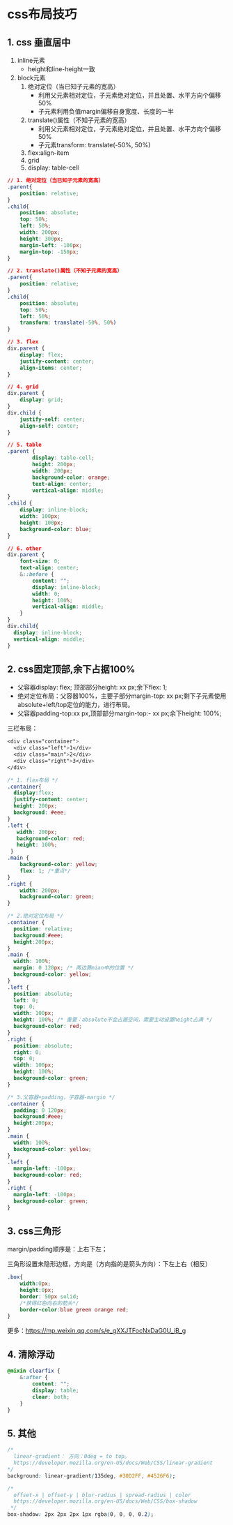 # css布局技巧

## 1. css 垂直居中

1. inline元素
    * height和line-height一致
1. block元素
    1. 绝对定位（当已知子元素的宽高）
        * 利用父元素相对定位，子元素绝对定位，并且处置、水平方向个偏移50%
        * 子元素利用负值margin偏移自身宽度、长度的一半
    2. translate()属性（不知子元素的宽高）
        * 利用父元素相对定位，子元素绝对定位，并且处置、水平方向个偏移50%
        * 子元素transform: translate(-50%, 50%)
    3. flex:align-item
    4. grid
    5. display: table-cell

``` css
// 1. 绝对定位（当已知子元素的宽高）
.parent{
    position: relative;
}
.child{
    position: absolute;
    top: 50%;
    left: 50%;
    width: 200px;
    height: 300px;
    margin-left: -100px;
    margin-top: -150px;
}

// 2. translate()属性（不知子元素的宽高）
.parent{
    position: relative;
}
.child{
    position: absolute;
    top: 50%;
    left: 50%;
    transform: translate(-50%, 50%)
}

// 3. flex
div.parent {
    display: flex;
    justify-content: center;
    align-items: center;
}

// 4. grid
div.parent {
    display: grid;
}
div.child {
    justify-self: center;
    align-self: center;
}

// 5. table
.parent {
        display: table-cell;
        height: 200px;
        width: 200px;
        background-color: orange;
        text-align: center;
        vertical-align: middle;
}
.child {
    display: inline-block;
    width: 100px;
    height: 100px;
    background-color: blue;
}

// 6. other
div.parent {
    font-size: 0;
    text-align: center;
    &::before {
        content: "";
        display: inline-block;
        width: 0;
        height: 100%;
        vertical-align: middle;
    }
}
div.child{
  display: inline-block;
  vertical-align: middle;
}
```

## 2. css固定顶部,余下占据100%

* 父容器display: flex; 顶部部分height: xx px;余下flex: 1;
* 绝对定位布局：父容器100%，主要子部分margin-top: xx px;剩下子元素使用absolute+left/top定位的能力，进行布局。
* 父容器padding-top:xx px,顶部部分margin-top:- xx px;余下height: 100%;

三栏布局：


``` css
<div class="container">
  <div class="left">1</div>
  <div class="main">2</div>
  <div class="right">3</div>
</div>

/* 1. flex布局 */
.container{
  display:flex;
  justify-content: center;
  height: 200px;
  background: #eee;
}
.left {
   width: 200px;
   background-color: red;
   height: 100%;
 }
.main {
    background-color: yellow;
    flex: 1; /*重点*/
}
.right {
    width: 200px;
    background-color: green;
}

/* 2.绝对定位布局 */
.container {
  position: relative;
  background:#eee;
  height:200px;
}
.main {
  width: 100%;
  margin: 0 120px; /* 两边算mian中的位置 */
  background-color: yellow;
}
.left {
  position: absolute;
  left: 0;
  top: 0;
  width: 100px;
  height: 100%; /* 重要：absolute不会占据空间，需要主动设置height占满 */
  background-color: red;
}
.right {
  position: absolute;
  right: 0;
  top: 0;
  width: 100px;
  height: 100%;
  background-color: green;
}

/* 3.父容器+padding，子容器-margin */
.container {
  padding: 0 120px;
  background:#eee;
  height:200px;
}
.main {
  width: 100%;
  background-color: yellow;
}
.left {
  margin-left: -100px;
  background-color: red;
}
.right {
  margin-left: -100px;
  background-color: green;
}
```

## 3. css三角形

margin/padding顺序是：上右下左；

三角形设置未隐形边框，方向是（方向指的是箭头方向）：下左上右（相反）
``` css
.box{
	width:0px;
	height:0px;
	border: 50px solid;
    /*获得红色向右的箭头*/
	border-color:blue green orange red;
}
```

更多：https://mp.weixin.qq.com/s/e_gXXJTFocNxDaG0U_iB_g

## 4. 清除浮动

``` scss
@mixin clearfix {
    &:after {
        content: "";
        display: table;
        clear: both;
    }
}
```

## 5. 其他

``` css
/*
  linear-gradient： 方向：0deg = to top。
  https://developer.mozilla.org/en-US/docs/Web/CSS/linear-gradient
*/
background: linear-gradient(135deg, #30D2FF, #4526F6);

/*
  offset-x | offset-y | blur-radius | spread-radius | color
  https://developer.mozilla.org/en-US/docs/Web/CSS/box-shadow
 */
box-shadow: 2px 2px 2px 1px rgba(0, 0, 0, 0.2);
```



